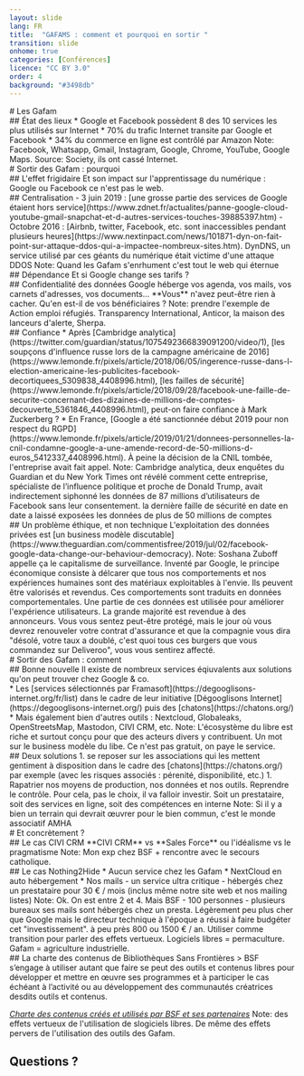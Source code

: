 ```yaml
---
layout: slide
lang: FR
title:  "GAFAMS : comment et pourquoi en sortir "
transition: slide
onhome: true
categories: [Conférences]
licence: "CC BY 3.0"
order: 4
background: "#3498db"
---
```


<section data-background="{{page.background}}">
<section data-markdown data-background="{{page.background}}">
# Les Gafam
</section>
<section data-markdown data-background="{{page.background}}">
## État des lieux
  * Google et Facebook possèdent 8 des 10 services les plus utilisés sur Internet
  * 70% du trafic Internet transite par Google et Facebook
  * 34% du commerce en ligne est contrôlé par Amazon
Note: Facebook, Whatsapp, Gmail, Instagram, Google, Chrome, YouTube, Google Maps. Source: Society, ils ont cassé Internet.
</section>
</section>

<section data-background="{{page.background}}">
<section data-markdown data-background="{{page.background}}">
# Sortir des Gafam : pourquoi
</section>
<section data-markdown data-background="{{page.background}}">
## L'effet frigidaire
Et son impact sur l'apprentissage du numérique : Google ou Facebook ce n'est pas le web.
</section>
<section data-markdown data-background="{{page.background}}">
## Centralisation 
  - 3 juin 2019 : [une grosse partie des services de Google étaient hors service](https://www.zdnet.fr/actualites/panne-google-cloud-youtube-gmail-snapchat-et-d-autres-services-touches-39885397.htm)
  - Octobre 2016 : [Airbnb, twitter, Facebook, etc. sont inaccessibles pendant plusieurs heures](https://www.nextinpact.com/news/101871-dyn-on-fait-point-sur-attaque-ddos-qui-a-impactee-nombreux-sites.htm). DynDNS, un service utilisé par ces géants du numérique était victime d'une attaque DDOS
Note: Quand les Gafam s'enrhument c'est tout le web qui éternue
</section>
<section data-markdown data-background="{{page.background}}">
## Dépendance
Et si Google change ses tarifs ? 
</section>
<section data-markdown data-background="{{page.background}}">
## Confidentialité des données
Google héberge vos agenda, vos mails, vos carnets d'adresses, vos documents... **Vous** n'avez peut-être rien à cacher. Qu'en est-il de vos bénéficiaires ?
Note: prendre l'exemple de Action emploi réfugiés. Transparency International, Anticor, la maison des lanceurs d'alerte, Sherpa.
</section>
<section data-markdown data-background="{{page.background}}">
## Confiance
* Après [Cambridge analytica](https://twitter.com/guardian/status/1075492366839091200/video/1), [les soupçons d'influence russe lors de la campagne américaine de 2016](https://www.lemonde.fr/pixels/article/2018/06/05/ingerence-russe-dans-l-election-americaine-les-publicites-facebook-decortiquees_5309838_4408996.html), [les failles de sécurité](https://www.lemonde.fr/pixels/article/2018/09/28/facebook-une-faille-de-securite-concernant-des-dizaines-de-millions-de-comptes-decouverte_5361846_4408996.html), peut-on faire confiance à Mark Zuckerberg ?
* En France, [Google a été sanctionnée début 2019 pour non respect du RGPD](https://www.lemonde.fr/pixels/article/2019/01/21/donnees-personnelles-la-cnil-condamne-google-a-une-amende-record-de-50-millions-d-euros_5412337_4408996.html). À peine la décision de la CNIL tombée, l'entreprise avait fait appel.
Note: Cambridge analytica, deux enquêtes du Guardian et du New York Times ont révélé comment cette entreprise, spécialiste de l’influence politique et proche de Donald Trump, avait indirectement siphonné les données de 87 millions d’utilisateurs de Facebook sans leur consentement. 
la dernière faille de sécurité en date en date a laissé exposées les données de plus de 50 millions de comptes
</section>
<section data-markdown data-background="{{page.background}}">
## Un problème éthique, et non technique
L'exploitation des données privées est [un business modèle discutable](https://www.theguardian.com/commentisfree/2019/jul/02/facebook-google-data-change-our-behaviour-democracy). 
Note: Soshana Zuboff appelle ça le capitalisme de surveillance. Inventé par Google, le principe économique consiste à délcarer que tous nos comportements et nos expériences humaines sont des matériaux exploitables à l'envie. Ils peuvent être valorisés et revendus. Ces comportements sont traduits en données comportementales. Une partie de ces données est utilisée pour améliorer l'expérience utilisateurs. La grande majorité est revendue à des annonceurs. Vous vous sentez peut-être protégé, mais le jour où vous devrez renouveler votre contrat d'assurance et que la compagnie vous dira "désolé, votre taux a doublé, c'est quoi tous ces burgers que vous commandez sur Deliveroo", vous vous sentirez affecté.
</section>
</section>

<section data-background="{{page.background}}">

<section data-markdown data-background="{{page.background}}">
# Sortir des Gafam : comment
</section>

<section data-markdown data-background="{{page.background}}">
## Bonne nouvelle
Il existe de nombreux services éqiuvalents aux solutions qu'on peut trouver chez Google & co. 
</section>

<section data-markdown data-background="{{page.background}}">
* Les [services sélectionnés par Framasoft](https://degooglisons-internet.org/fr/list) dans le cadre de leur initiative [Dégooglisons Internet](https://degooglisons-internet.org/) puis des [chatons](https://chatons.org/)
* Mais également bien d'autres outils : Nextcloud, Globaleaks, OpenStreetsMap, Mastodon, CIVI CRM, etc.
Note: L'écosystème du libre est riche et surtout conçu pour que des acteurs divers y contribuent. Un mot sur le business modèle du libe. Ce n'est pas gratuit, on paye le service. 
</section>

<section data-markdown data-background="{{page.background}}">
## Deux solutions
1. se reposer sur les associations qui les mettent gentiment à disposition dans le cadre des [chatons](https://chatons.org/) par exemple (avec les risques associés : pérenité, disponibilité, etc.)
1. Rapatrier nos moyens de production, nos données et nos outils. Reprendre le contrôle. Pour cela, pas le choix, il va falloir investir. Soit un prestataire, soit des services en ligne, soit des compétences en interne
Note: Si il y a bien un terrain qui devrait œuvrer pour le bien commun, c'est le monde associatif AMHA
</section>

</section>


<section data-background="{{page.background}}">
<section data-markdown data-background="{{page.background}}">
# Et concrètement ?
</section>
<section data-markdown data-background="{{page.background}}">
## Le cas CIVI CRM
**CIVI CRM** vs **Sales Force** ou l'idéalisme vs le pragmatisme
Note: Mon exp chez BSF + rencontre avec le secours catholique.
</section>
<section data-markdown data-background="{{page.background}}">
## Le cas Nothing2Hide
* Aucun service chez les Gafam
* NextCloud en auto hébergement
* Nos mails - un service ultra critique - hébergés chez un prestataire pour 30 € / mois (inclus même notre site web et nos mailing listes)
Note: Ok. On est entre 2 et 4. Mais BSF - 100 personnes - plusieurs bureaux ses mails sont hébergés chez un presta. Légèrement peu plus cher que Google mais le directeur technique à l'époque a réussi à faire budgéter cet "investissement". à peu près 800 ou 1500 € / an. Utiliser comme transition pour parler des effets vertueux. Logiciels libres = permaculture. Gafam = agriculture industrielle.
</section>
<section data-markdown data-background="{{page.background}}">
## La charte des contenus de Bibliothèques Sans Frontières
> BSF s’engage à utiliser autant que faire se peut des outils et contenus libres pour développer et mettre en œuvre ses programmes et à participer le cas échéant à l’activité ou au développement des communautés créatrices desdits outils et contenus.

*[Charte des contenus créés et utilisés par BSF et ses partenaires](https://www.bibliosansfrontieres.org/2017/04/06/charte-contenus-crees-utilises-bsf-partenaires/)*
Note: des effets vertueux de l'utilisation de slogiciels libres. De même des effets pervers de l'utilisation des outils des Gafam.
</section>
</section>



<section data-background="{{site.url}}{{site.baseurl}}/assets/i/questions-willsmith.gif" data-background-transition="zoom">
    <h1>Questions ?</h1>
</section>

